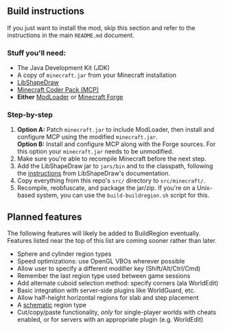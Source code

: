 ## Build instructions

If you just want to install the mod, skip this section and refer to the
instructions in the main `README.md` document.

### Stuff you'll need:

 +  The Java Development Kit (JDK)
 +  A copy of `minecraft.jar` from your Minecraft installation
 +  [LibShapeDraw](http://www.minecraftforum.net/topic/1458931-libshapedraw/)
 +  [Minecraft Coder Pack (MCP)](http://mcp.ocean-labs.de/index.php/MCP_Releases)
 +  **Either** [ModLoader](http://www.minecraftforum.net/topic/75440-modloader/)
    or [Minecraft Forge](http://www.minecraftforge.net/forum/)

### Step-by-step

1.  **Option A:** Patch `minecraft.jar` to include ModLoader, then install and
    configure MCP using the modified `minecraft.jar`.  
    **Option B:** Install and configure MCP along with the Forge sources. For
    this option your `minecraft.jar` needs to be unmodified.
2.  Make sure you're able to recompile Minecraft before the next step.
3.  Add the LibShapeDraw jar to `jars/bin` and to the classpath, following the
    [instructions](https://github.com/bencvt/LibShapeDraw#how-to-add-the-libshapedraw-jar-to-the-classpath-in-mcp)
    from LibShapeDraw's documentation.
4.  Copy everything from this repo's `src/` directory to `src/minecraft/`.
5.  Recompile, reobfuscate, and package the jar/zip. If you're on a Unix-based
    system, you can use the `build-buildregion.sh` script for this.

## Planned features

The following features will likely be added to BuildRegion eventually. Features
listed near the top of this list are coming sooner rather than later.

 +  Sphere and cylinder region types
 +  Speed optimizations: use OpenGL VBOs wherever possible
 +  Allow user to specify a different modifier key (Shift/Alt/Ctrl/Cmd)
 +  Remember the last region type used between game sessions
 +  Add alternate cuboid selection method: specify corners (ala WorldEdit)
 +  Basic integration with server-side plugins like WorldGuard, etc.
 +  Allow half-height horizontal regions for slab and step placement
 +  A [schematic](http://www.minecraftwiki.net/wiki/Schematic) region type
 +  Cut/copy/paste functionality, *only* for single-player worlds with cheats
    enabled, or for servers with an appropriate plugin (e.g. WorldEdit)
